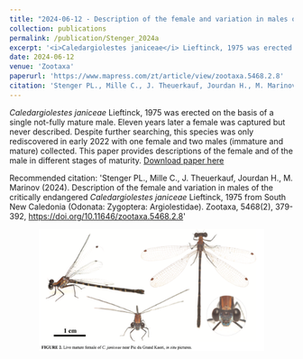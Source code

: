 ```yaml
---
title: "2024-06-12 - Description of the female and variation in males of the critically endangered <i>Caledargiolestes janiceae</i> Lieftinck, 1975 from South New Caledonia (Odonata: Zygoptera: Argiolestidae)"
collection: publications
permalink: /publication/Stenger_2024a
excerpt: '<i>Caledargiolestes janiceae</i> Lieftinck, 1975 was erected on the basis of a single not-fully mature male. Eleven years later a female was captured but never described. Despite further searching, this species was only rediscovered in early 2022 with one female and two males (immature and mature) collected. This paper provides descriptions of the female and of the male in different stages of maturity.'
date: 2024-06-12
venue: 'Zootaxa'
paperurl: 'https://www.mapress.com/zt/article/view/zootaxa.5468.2.8'
citation: 'Stenger PL., Mille C., J. Theuerkauf, Jourdan H., M. Marinov (2024). Description of the female and variation in males of the critically endangered <i>Caledargiolestes janiceae</i> Lieftinck, 1975 from South New Caledonia (Odonata: Zygoptera: Argiolestidae). Zootaxa, 5468(2), 379-392, https://doi.org/10.11646/zootaxa.5468.2.8'
---
```

<i>Caledargiolestes janiceae</i> Lieftinck, 1975 was erected on the basis of a single not-fully mature male. Eleven years later a female was captured but never described. Despite further searching, this species was only rediscovered in early 2022 with one female and two males (immature and mature) collected. This paper provides descriptions of the female and of the male in different stages of maturity.
[Download paper here](https://www.mapress.com/zt/article/view/zootaxa.5468.2.8)

Recommended citation: 'Stenger PL., Mille C., J. Theuerkauf, Jourdan H., M. Marinov (2024). Description of the female and variation in males of the critically endangered <i>Caledargiolestes janiceae</i> Lieftinck, 1975 from South New Caledonia (Odonata: Zygoptera: Argiolestidae). Zootaxa, 5468(2), 379-392, https://doi.org/10.11646/zootaxa.5468.2.8'

<div style="text-align: center;"> <img src="/images/Stenger_2024a.png" style="width: 400px; height: auto;"> </div>
